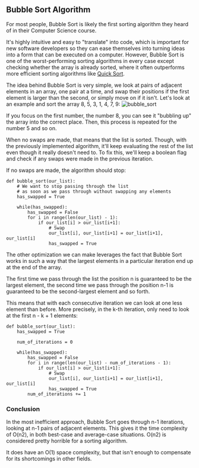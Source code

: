 ## Bubble Sort Algorithm 
For most people, Bubble Sort is likely the first sorting algorithm they heard of in their Computer Science course.

It's highly intuitive and easy to "translate" into code, which is important for new software developers so they can ease themselves into turning ideas into a form that can be executed on a computer. However, Bubble Sort is one of the worst-performing sorting algorithms in every case except checking whether the array is already sorted, where it often outperforms more efficient sorting algorithms like [Quick Sort](https://stackabuse.com/quicksort-in-python/).

The idea behind Bubble Sort is very simple, we look at pairs of adjacent elements in an array, one pair at a time, and swap their positions if the first element is larger than the second, or simply move on if it isn't. Let's look at an example and sort the array 8, 5, 3, 1, 4, 7, 9:
![bubble_sort](https://stackabuse.s3.amazonaws.com/media/bubble-sort-in-java-1.gif)

If you focus on the first number, the number 8, you can see it "bubbling up" the array into the correct place. Then, this process is repeated for the number 5 and so on.

When no swaps are made, that means that the list is sorted. Though, with the previously implemented algorithm, it'll keep evaluating the rest of the list even though it really doesn't need to. To fix this, we'll keep a boolean flag and check if any swaps were made in the previous iteration.

If no swaps are made, the algorithm should stop:
```
def bubble_sort(our_list):
    # We want to stop passing through the list
    # as soon as we pass through without swapping any elements
    has_swapped = True

    while(has_swapped):
        has_swapped = False
        for i in range(len(our_list) - 1):
            if our_list[i] > our_list[i+1]:
                # Swap
                our_list[i], our_list[i+1] = our_list[i+1], our_list[i]
                has_swapped = True
```
The other optimization we can make leverages the fact that Bubble Sort works in such a way that the largest elements in a particular iteration end up at the end of the array.

The first time we pass through the list the position n is guaranteed to be the largest element, the second time we pass through the position n-1 is guaranteed to be the second-largest element and so forth.

This means that with each consecutive iteration we can look at one less element than before. More precisely, in the k-th iteration, only need to look at the first n - k + 1 elements:
```
def bubble_sort(our_list):
    has_swapped = True

    num_of_iterations = 0

    while(has_swapped):
        has_swapped = False
        for i in range(len(our_list) - num_of_iterations - 1):
            if our_list[i] > our_list[i+1]:
                # Swap
                our_list[i], our_list[i+1] = our_list[i+1], our_list[i]
                has_swapped = True
        num_of_iterations += 1
```

### Conclusion
In the most inefficient approach, Bubble Sort goes through n-1 iterations, looking at n-1 pairs of adjacent elements. This gives it the time complexity of O(n2), in both best-case and average-case situations. O(n2) is considered pretty horrible for a sorting algorithm.

It does have an O(1) space complexity, but that isn't enough to compensate for its shortcomings in other fields.